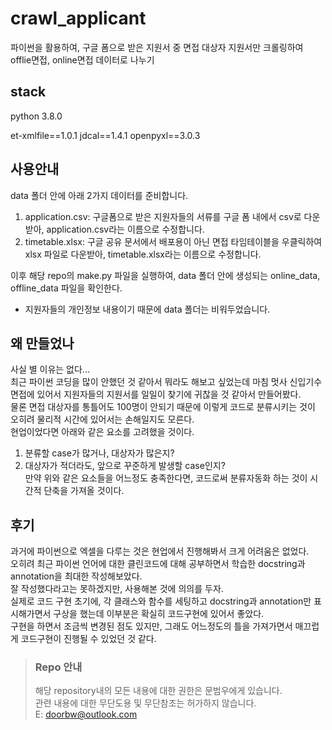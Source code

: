 # crawl_applicant
파이썬을 활용하여, 구글 폼으로 받은 지원서 중 면접 대상자 지원서만 크롤링하여 offlie면접, online면접 데이터로 나누기

## stack
python 3.8.0

et-xmlfile==1.0.1
jdcal==1.4.1
openpyxl==3.0.3



## 사용안내
data 폴더 안에 아래 2가지 데이터를 준비합니다.
1. application.csv: 구글폼으로 받은 지원자들의 서류를 구글 폼 내에서 csv로 다운받아, application.csv라는 이름으로 수정합니다.
2. timetable.xlsx: 구글 공유 문서에서 배포용이 아닌 면접 타임테이블을 우클릭하여 xlsx 파일로 다운받아, timetable.xlsx라는 이름으로 수정합니다.   
   
이후 해당 repo의 make.py 파일을 실행하여, data 폴더 안에 생성되는 online_data, offline_data 파일을 확인한다.   
* 지원자들의 개인정보 내용이기 때문에 data 폴더는 비워두었습니다.

## 왜 만들었나
사실 별 이유는 없다...   
최근 파이썬 코딩을 많이 안했던 것 같아서 뭐라도 해보고 싶었는데 마침 멋사 신입기수 면접에 있어서 지원자들의 지원서를 일일이 찾기에 귀찮을 것 같아서 만들어봤다.   
물론 면접 대상자를 통틀어도 100명이 안되기 때문에 이렇게 코드로 분류시키는 것이 오히려 물리적 시간에 있어서는 손해일지도 모른다.   
현업이었다면 아래와 같은 요소를 고려했을 것이다.   
1. 분류할 case가 많거나, 대상자가 많은지?
2. 대상자가 적더라도, 앞으로 꾸준하게 발생할 case인지?   
만약 위와 같은 요소들을 어느정도 충족한다면, 코드로써 분류자동화 하는 것이 시간적 단축을 가져올 것이다.   


## 후기
과거에 파이썬으로 엑셀을 다루는 것은 현업에서 진행해봐서 크게 어려움은 없었다.   
오히려 최근 파이썬 언어에 대한 클린코드에 대해 공부하면서 학습한 docstring과 annotation을 최대한 작성해보았다.   
잘 작성했다라고는 못하겠지만, 사용해본 것에 의의를 두자.   
실제로 코드 구현 초기에, 각 클래스와 함수를 세팅하고 docstring과 annotation만 표시해가면서 구상을 했는데 이부분은 확실히 코드구현에 있어서 좋았다.   
구현을 하면서 조금씩 변경된 점도 있지만, 그래도 어느정도의 틀을 가져가면서 매끄럽게 코드구현이 진행될 수 있었던 것 같다.


> ### Repo 안내
> 해당 repository내의 모든 내용에 대한 권한은 문범우에게 있습니다.   
> 관련 내용에 대한 무단도용 및 무단참조는 허가하지 않습니다.   
> E: doorbw@outlook.com